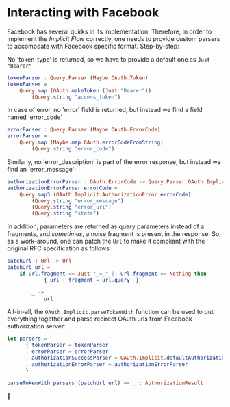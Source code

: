 # Interacting with Facebook

Facebook has several quirks in its implementation. Therefore, in order to implement the _Implicit Flow_
correctly, one needs to provide custom parsers to accomodate with Facebook specific format. Step-by-step:

No 'token\_type' is returned, so we have to provide a default one as `Just "Bearer"`

```elm
tokenParser : Query.Parser (Maybe OAuth.Token)
tokenParser =
    Query.map (OAuth.makeToken (Just "Bearer"))
        (Query.string "access_token")
```

In case of error, no 'error' field is returned, but instead we find a field named 'error\_code'

```elm
errorParser : Query.Parser (Maybe OAuth.ErrorCode)
errorParser =
    Query.map (Maybe.map OAuth.errorCodeFromString)
        (Query.string "error_code")
```

Similarly, no 'error_description' is part of the error response, but instead we find an 'error\_message':

```elm
authorizationErrorParser : OAuth.ErrorCode -> Query.Parser OAuth.Implicit.AuthorizationError
authorizationErrorParser errorCode =
    Query.map3 (OAuth.Implicit.AuthorizationError errorCode)
        (Query.string "error_message")
        (Query.string "error_uri")
        (Query.string "state")
```

In addition, parameters are returned as query parameters instead of a fragments, and _sometimes_, a noise fragment is present in the response. 
So, as a work-around, one can patch the `Url` to make it compliant with the original RFC specification as follows:

```elm
patchUrl : Url -> Url
patchUrl url =
    if url.fragment == Just "_=_" || url.fragment == Nothing then
            { url | fragment = url.query  }

        _ ->
            url
```

All-in-all, the `OAuth.Implicit.parseTokenWith` function can be used to put everything together
and parse redirect OAuth urls from Facebook authorization server:

```elm
let parsers = 
      { tokenParser = tokenParser
      , errorParser = errorParser
      , authorizationSuccessParser = OAuth.Implicit.defaultAuthorizationSuccessParser
      , authorizationErrorParser = authorizationErrorParser
      }

parseTokenWith parsers (patchUrl url) == _ : AuthorizationResult
```

:tada:
